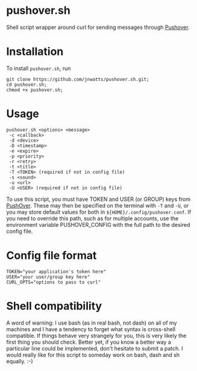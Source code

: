 pushover.sh
===========

Shell script wrapper around curl for sending messages through [Pushover][1].

Installation
============

To install `pushover.sh`, run

```
git clone https://github.com/jnwatts/pushover.sh.git;
cd pushover.sh;
chmod +x pushover.sh;
```

Usage
=====

    pushover.sh <options> <message>
     -c <callback>
     -d <device>
     -D <timestamp>
     -e <expire>
     -p <priority>
     -r <retry>
     -t <title>
     -T <TOKEN> (required if not in config file)
     -s <sound>
     -u <url>
     -U <USER> (required if not in config file)

To use this script, you must have TOKEN and USER (or GROUP) keys from [PushOver][1]. These may then be specified on the terminal with `-T` and `-U`, or you may store default values for both in `${HOME}/.config/pushover.conf`. If you need to override this path, such as for multiple accounts, use the environment variable PUSHOVER_CONFIG with the full path to the desired config file.

Config file format
==================

    TOKEN="your application's token here"
    USER="your user/group key here"
    CURL_OPTS="options to pass to curl"

Shell compatibility
===================

A word of warning: I use bash (as in real bash, not dash) on all of my machines and I have a tendency to forget what syntax is cross-shell compatible. If things behave very strangely for you, this is very likely the first thing you should check. Better yet, if you know a better way a particular line could be implemented, don't hesitate to submit a patch. I would really like for this script to someday work on bash, dash and sh equally. :-)

[1]: http://www.pushover.net
